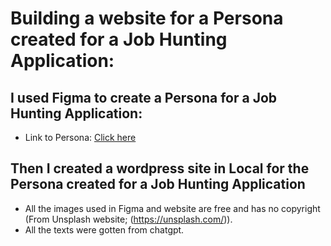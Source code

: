 # Building a website for a Persona created for a Job Hunting Application:

## I used Figma to create a Persona for a Job Hunting Application:
* Link to Persona:
<a href = "https://www.figma.com/proto/zIzwhjps7BYK9FhF0Y8rWl/persona-template?type=design&node-id=0-3&scaling=min-zoom&page-id=0%3A1">Click here</a>

## Then I created a wordpress site in Local for the Persona created for a Job Hunting Application


* All the images used in Figma and website are free and has no copyright (From Unsplash website; (https://unsplash.com/)).
* All the texts were gotten from chatgpt.
